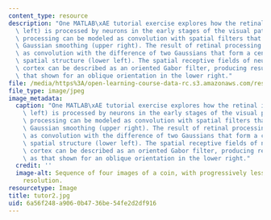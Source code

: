 ```yaml
---
content_type: resource
description: "One MATLAB\xAE tutorial exercise explores how the retinal image (upper\
  \ left) is processed by neurons in the early stages of the visual pathway. This\
  \ processing can be modeled as convolution with spatial filters that incorporate\
  \ Gaussian smoothing (upper right). The result of retinal processing can be described\
  \ as convolution with the difference of two Gaussians that form a center-surround\
  \ spatial structure (lower left). The spatial receptive fields of neurons in visual\
  \ cortex can be described as an oriented Gabor filter, producing results such as\
  \ that shown for an oblique orientation in the lower right."
file: /media/https%3A/open-learning-course-data-rc.s3.amazonaws.com/res-9-003-brains-minds-and-machines-summer-course-summer-2015/6a56f248a9060b4736be54fe2d2df916_tutor2.jpg
file_type: image/jpeg
image_metadata:
  caption: "One MATLAB\xAE tutorial exercise explores how the retinal image (upper\
    \ left) is processed by neurons in the early stages of the visual pathway. This\
    \ processing can be modeled as convolution with spatial filters that incorporate\
    \ Gaussian smoothing (upper right). The result of retinal processing can be described\
    \ as convolution with the difference of two Gaussians that form a center-surround\
    \ spatial structure (lower left). The spatial receptive fields of neurons in visual\
    \ cortex can be described as an oriented Gabor filter, producing results such\
    \ as that shown for an oblique orientation in the lower right."
  credit: ''
  image-alt: Sequence of four images of a coin, with progressively less detail and
    resolution.
resourcetype: Image
title: tutor2.jpg
uid: 6a56f248-a906-0b47-36be-54fe2d2df916
---
```

